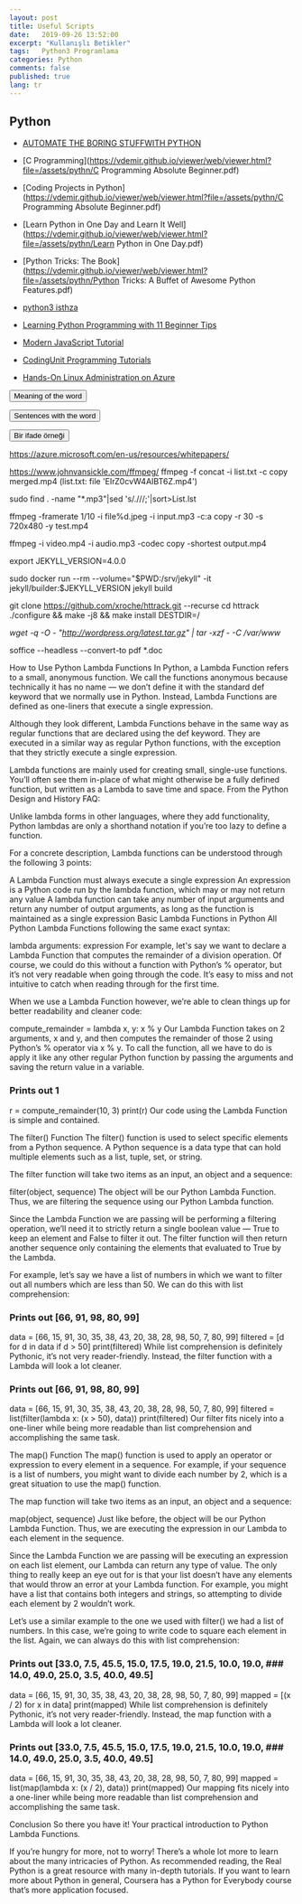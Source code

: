 ```yaml
---
layout: post
title: Useful Scripts
date:   2019-09-26 13:52:00
excerpt: "Kullanışlı Betikler"
tags:   Python3 Programlama 
categories: Python
comments: false
published: true
lang: tr
---
```



## Python
 
*  [AUTOMATE THE BORING STUFFWITH PYTHON](https://vdemir.github.io/viewer/web/viewer.html?file=/assets/pythn/automate-the-boring-stuff-with-python-2015-.pdf)
*  [C Programming](https://vdemir.github.io/viewer/web/viewer.html?file=/assets/pythn/C Programming Absolute Beginner.pdf)
*  [Coding Projects in Python](https://vdemir.github.io/viewer/web/viewer.html?file=/assets/pythn/C Programming Absolute Beginner.pdf)
*  [Learn Python in One Day and Learn It Well](https://vdemir.github.io/viewer/web/viewer.html?file=/assets/pythn/Learn Python in One Day.pdf)
*  [Python Tricks: The Book](https://vdemir.github.io/viewer/web/viewer.html?file=/assets/pythn/Python Tricks: A Buffet of Awesome Python Features.pdf)

*  [python3 isthza](https://vdemir.github.io/viewer/web/viewer.html?file=https://vdemir.github.io/assets/istihza/python3.pdf)
*  [Learning Python Programming with 11 Beginner Tips](https://vdemir.github.io/viewer/web/viewer.html?file=https://vdemir.github.io/assets/pythn/Learning-Tips.pdf)
*  [Modern JavaScript Tutorial](https://javascript.info)
*  [CodingUnit Programming Tutorials](https://www.codingunit.com/)
*  [Hands-On Linux Administration on Azure](https://www.codingunit.com/)


<div class="teaser clearfix"></div>

<script>
function myFunction3() {
    if (document.getElementById('id03').style.display === 'none') {
        document.getElementById('id03').style.display='block';
    } else {
        document.getElementById('id03').style.display='none';
    }
}
</script>

<button  onclick="myFunction3()">Meaning of the word</button> 

<div id="id03" style="display:none">

 {% highlight text  linenos=table %}
 - threat:tehdit, tehlike; tehdit etmek
 - complain: şikayet etmek, yakınmak
 - slander: iftira etmek
 - comprehebd: anlamak, kavramak
 - thaw: karı ve buzu eritmek
 - slip: kayma; ayak kayması; srçmek; ufak hata
 - aspect: görünüş, manzara; yüz, cephe, hat
 - wonder: hayran olmak, şüphe ve meraka düşmek
 - rather than: tercihen
 - significant: manalı, ehemniyetli
 - outcome: netice, sonuç
 - comprehension: anlama, kavramak
 - curriculum: müfredat, öğretim programı
 - encompass: kapsamak, kuşatmak
 - enhance: arttırmak
 - arguably: muhtemelen
 - prominent: öne çıkan
 - altering: değişim
 - as involved as: oldukça meşgul
 - exhaustive: teferruatlı, kapsamlı
 - counterparts: benzerleri, tamamlayıcıları
{% endhighlight %}
</div>

<div class="teaser clearfix"></div>

<script>
function myFunction2() {
    if (document.getElementById('id02').style.display === 'none') {
        document.getElementById('id02').style.display='block';
    } else {
        document.getElementById('id02').style.display='none';
    }
}
</script>

<button  onclick="myFunction2()">Sentences with the word</button> 

<div id="id02" style="display:none">

 {% highlight text  linenos=table %}
 - Australian engineers brought significant innovation to gold and metalliferous mining.
 - The threat of a thunderstorm made it necessary to cancel the picnic.
 - Officials complain that some reporters have prejudged the outcome of the investigation.
 - In such cases, luck plays a part and it might well decide the outcome of the match.
 - An expression could invoke recursive functions or entire subprograms, for example.
 - The numinous quality of the sunset changed a familiar landscape beyond recognition.
 - Both types of curriculum encompass listening comprehension, speaking, reading, writing, and grammar components.
{% endhighlight %}
</div>


<script>
function myFunction() {
    if (document.getElementById('id0').style.display === 'none') {
        document.getElementById('id0').style.display='block';
    } else {
        document.getElementById('id0').style.display='none';
    }
}
</script>
<div class="teaser clearfix"></div>

<button  onclick="myFunction()">Bir ifade örneği</button> 

<div id="id0" style="display:none">

 {% highlight text  linenos=table %}
 - Avusturalyalı mühendisler altın ve metal zengin madenciliğine önemli yenilikler getirdi.
 - Fırtına tehdidi pikniği iptal etmeyi gerekli kıldı.
 - Yetkililer, bazı gazetecilerin soruşturma sonucuna peşin hüküm verdiğinden şikayet ediyor.
 - Bu gibi durumlarda şans bir rol oynar ve maçın sonucuna iyi karar verebilir.
 - Bir ifade, örneğin özyinelemeli işlevleri veya tüm alt programlarını çağırabilir.
 - Günbatımının akıl almaz kalitesi, tanınmayacak kadar tanıdık bir manzarayı değiştirdi.
 - Her iki tür müfredat da dinleme, anlama, konuşma, okuma, yazma ve gramer bileşenlerini içerir.
{% endhighlight %}
</div>



https://azure.microsoft.com/en-us/resources/whitepapers/

  https://www.johnvansickle.com/ffmpeg/
ffmpeg -f concat -i list.txt -c copy merged.mp4 (list.txt: file 'EIrZ0cvW4AIBT6Z.mp4')


  
sudo find . -name "*.mp3"|sed 's/\.\///;'|sort>List.lst

ffmpeg -framerate 1/10 -i file%d.jpeg -i input.mp3  -c:a copy  -r 30 -s 720x480 -y test.mp4

ffmpeg -i video.mp4 -i audio.mp3 -codec copy -shortest output.mp4

export JEKYLL_VERSION=4.0.0

sudo docker run --rm   --volume="$PWD:/srv/jekyll"   -it jekyll/builder:$JEKYLL_VERSION   jekyll build


git clone https://github.com/xroche/httrack.git --recurse
cd httrack
./configure && make -j8 && make install DESTDIR=/

*wget -q -O - "http://wordpress.org/latest.tar.gz" | tar -xzf - -C /var/www*

soffice --headless --convert-to pdf *.doc


How to Use Python Lambda Functions
In Python, a Lambda Function refers to a small, anonymous function. We call the functions anonymous because technically it has no name — we don’t define it with the standard def keyword that we normally use in Python. Instead, Lambda Functions are defined as one-liners that execute a single expression.

Although they look different, Lambda Functions behave in the same way as regular functions that are declared using the def keyword. They are executed in a similar way as regular Python functions, with the exception that they strictly execute a single expression.

Lambda functions are mainly used for creating small, single-use functions. You’ll often see them in-place of what might otherwise be a fully defined function, but written as a Lambda to save time and space. From the Python Design and History FAQ:

Unlike lambda forms in other languages, where they add functionality, Python lambdas are only a shorthand notation if you’re too lazy to define a function.

For a concrete description, Lambda functions can be understood through the following 3 points:

A Lambda Function must always execute a single expression
An expression is a Python code run by the lambda function, which may or may not return any value
A lambda function can take any number of input arguments and return any number of output arguments, as long as the function is maintained as a single expression
Basic Lambda Functions in Python
All Python Lambda Functions following the same exact syntax:

lambda arguments: expression
For example, let's say we want to declare a Lambda Function that computes the remainder of a division operation. Of course, we could do this without a function with Python’s % operator, but it’s not very readable when going through the code. It’s easy to miss and not intuitive to catch when reading through for the first time.

When we use a Lambda Function however, we’re able to clean things up for better readability and cleaner code:

compute_remainder = lambda x, y: x % y
Our Lambda Function takes on 2 arguments, x and y, and then computes the remainder of those 2 using Python’s % operator via x % y. To call the function, all we have to do is apply it like any other regular Python function by passing the arguments and saving the return value in a variable.

### Prints out 1
r = compute_remainder(10, 3)
print(r)
Our code using the Lambda Function is simple and contained.

The filter() Function
The filter() function is used to select specific elements from a Python sequence. A Python sequence is a data type that can hold multiple elements such as a list, tuple, set, or string.

The filter function will take two items as an input, an object and a sequence:

filter(object, sequence)
The object will be our Python Lambda Function. Thus, we are filtering the sequence using our Python Lambda function.

Since the Lambda Function we are passing will be performing a filtering operation, we’ll need it to strictly return a single boolean value — True to keep an element and False to filter it out. The filter function will then return another sequence only containing the elements that evaluated to True by the Lambda.

For example, let’s say we have a list of numbers in which we want to filter out all numbers which are less than 50. We can do this with list comprehension:

### Prints out [66, 91, 98, 80, 99]
data = [66, 15, 91, 30, 35, 38, 43, 20, 38, 28, 98, 50, 7, 80, 99]
filtered = [d for d in data if d > 50]
print(filtered)
While list comprehension is definitely Pythonic, it’s not very reader-friendly. Instead, the filter function with a Lambda will look a lot cleaner.

### Prints out [66, 91, 98, 80, 99]
data = [66, 15, 91, 30, 35, 38, 43, 20, 38, 28, 98, 50, 7, 80, 99]
filtered = list(filter(lambda x: (x > 50), data))
print(filtered)
Our filter fits nicely into a one-liner while being more readable than list comprehension and accomplishing the same task.

The map() Function
The map() function is used to apply an operator or expression to every element in a sequence. For example, if your sequence is a list of numbers, you might want to divide each number by 2, which is a great situation to use the map() function.

The map function will take two items as an input, an object and a sequence:

map(object, sequence)
Just like before, the object will be our Python Lambda Function. Thus, we are executing the expression in our Lambda to each element in the sequence.

Since the Lambda Function we are passing will be executing an expression on each list element, our Lambda can return any type of value. The only thing to really keep an eye out for is that your list doesn’t have any elements that would throw an error at your Lambda function. For example, you might have a list that contains both integers and strings, so attempting to divide each element by 2 wouldn’t work.

Let’s use a similar example to the one we used with filter() we had a list of numbers. In this case, we’re going to write code to square each element in the list. Again, we can always do this with list comprehension:

### Prints out [33.0, 7.5, 45.5, 15.0, 17.5, 19.0, 21.5, 10.0, 19.0, ### 14.0, 49.0, 25.0, 3.5, 40.0, 49.5]
data = [66, 15, 91, 30, 35, 38, 43, 20, 38, 28, 98, 50, 7, 80, 99]
mapped = [(x / 2) for x in data]
print(mapped)
While list comprehension is definitely Pythonic, it’s not very reader-friendly. Instead, the map function with a Lambda will look a lot cleaner.

### Prints out [33.0, 7.5, 45.5, 15.0, 17.5, 19.0, 21.5, 10.0, 19.0, ### 14.0, 49.0, 25.0, 3.5, 40.0, 49.5]
data = [66, 15, 91, 30, 35, 38, 43, 20, 38, 28, 98, 50, 7, 80, 99]
mapped = list(map(lambda x: (x / 2), data))
print(mapped)
Our mapping fits nicely into a one-liner while being more readable than list comprehension and accomplishing the same task.

Conclusion
So there you have it! Your practical introduction to Python Lambda Functions.

If you’re hungry for more, not to worry! There’s a whole lot more to learn about the many intricacies of Python. As recommended reading, the Real Python is a great resource with many in-depth tutorials. If you want to learn more about Python in general, Coursera has a Python for Everybody course that’s more application focused.

